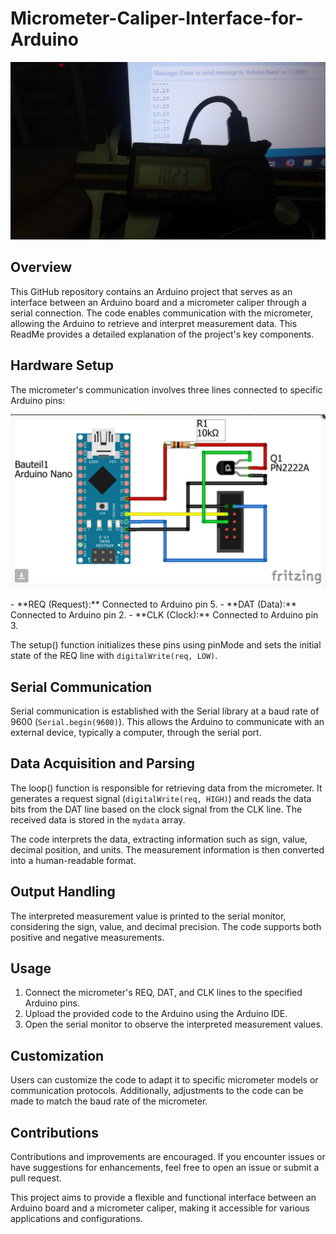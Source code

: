 # Micrometer-Caliper-Interface-for-Arduino

<p align="center">
 <img src="https://github.com/mostafapiran/Micrometer-Caliper-Interface-for-Arduino/blob/main/2.jpg">
</p>

## Overview

This GitHub repository contains an Arduino project that serves as an interface between an Arduino board and a micrometer caliper through a serial connection. The code enables communication with the micrometer, allowing the Arduino to retrieve and interpret measurement data. This ReadMe provides a detailed explanation of the project's key components.

## Hardware Setup

The micrometer's communication involves three lines connected to specific Arduino pins:
<p align="center">
 <img src="https://github.com/mostafapiran/Micrometer-Caliper-Interface-for-Arduino/blob/main/1.png">
</p>
- **REQ (Request):** Connected to Arduino pin 5.
- **DAT (Data):** Connected to Arduino pin 2.
- **CLK (Clock):** Connected to Arduino pin 3.

The setup() function initializes these pins using pinMode and sets the initial state of the REQ line with `digitalWrite(req, LOW)`.

## Serial Communication

Serial communication is established with the Serial library at a baud rate of 9600 (`Serial.begin(9600)`). This allows the Arduino to communicate with an external device, typically a computer, through the serial port.

## Data Acquisition and Parsing

The loop() function is responsible for retrieving data from the micrometer. It generates a request signal (`digitalWrite(req, HIGH)`) and reads the data bits from the DAT line based on the clock signal from the CLK line. The received data is stored in the `mydata` array.

The code interprets the data, extracting information such as sign, value, decimal position, and units. The measurement information is then converted into a human-readable format.

## Output Handling

The interpreted measurement value is printed to the serial monitor, considering the sign, value, and decimal precision. The code supports both positive and negative measurements.

## Usage

1. Connect the micrometer's REQ, DAT, and CLK lines to the specified Arduino pins.
2. Upload the provided code to the Arduino using the Arduino IDE.
3. Open the serial monitor to observe the interpreted measurement values.

## Customization

Users can customize the code to adapt it to specific micrometer models or communication protocols. Additionally, adjustments to the code can be made to match the baud rate of the micrometer.

## Contributions

Contributions and improvements are encouraged. If you encounter issues or have suggestions for enhancements, feel free to open an issue or submit a pull request.

This project aims to provide a flexible and functional interface between an Arduino board and a micrometer caliper, making it accessible for various applications and configurations.
 

